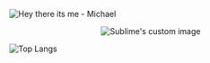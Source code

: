 ![Hey there its me - Michael](https://user-images.githubusercontent.com/68996309/101612617-21bcba80-3a0b-11eb-856a-379b63fe19a5.png)

<p align="center">
  <img src="https://media4.giphy.com/media/xUA7bdpLxQhsSQdyog/giphy.gif?raw=true" alt="Sublime's custom image"/>
</p>

<!--
**MrBeamer/MrBeamer** is a ✨ _special_ ✨ repository because its `README.md` (this file) appears on your GitHub profile.
-->

![Top Langs](https://github-readme-stats.vercel.app/api/top-langs/?username=MrBeamer&theme=react)

